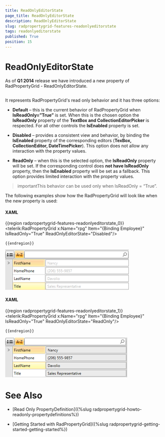 ```yaml
---
title: ReadOnlyEditorState
page_title: ReadOnlyEditorState
description: ReadOnlyEditorState
slug: radpropertygrid-features-readonlyeditorstate
tags: readonlyeditorstate
published: True
position: 15
---
```


# ReadOnlyEditorState



As of __Q1 2014__ release we have introduced a new property of RadPropertyGrid - ReadOnlyEditorState.

## 

It represents RadPropertyGrid's read only behavior and it has three options:

* __Default__ – this is the current behavior of RadPropertyGrid when __IsReadOnly=”True”__ is set.  When this is the chosen option the __IsReadOnly__ property of the __TextBox and CollectionEditorPicker__ is respected. For all other controls the __IsEnabled__ property is set.
            

* __Disabled__ – provides a consistent view and behavior, by binding the __IsEnabled__ property of the corresponding editors (__TexBox, CollectionEditor, DateTimePicker__). This option does not allow any interaction with the property values.
            

* __ReadOnly__ – when this is the selected option, the __IsReadOnly__ property will be set. If the corresponding control does __not have IsReadOnly__ property, then the __IsEnabled__ property will be set as a fallback. This option provides limited interaction with the property values.
            

>importantThis behavior can be used only when IsReadOnly = “True”.
          

The following examples show how the RadPropertyGrid will look like when the new property is used:
        

#### __XAML__

{{region radpropertygrid-features-readonlyeditorstate_0}}
	<telerik:RadPropertyGrid 
	            x:Name="rpg"
	            Item="{Binding Employee}"
	            IsReadOnly="True"
	            ReadOnlyEditorState="Disabled"/>
	
	{{endregion}}

![Rad Property Grid Disabled](images/RadPropertyGrid_Disabled.png)

#### __XAML__

{{region radpropertygrid-features-readonlyeditorstate_1}}
	<telerik:RadPropertyGrid 
	            x:Name="rpg"
	            Item="{Binding Employee}"
	            IsReadOnly="True"
	            ReadOnlyEditorState="ReadOnly"/>
	
	{{endregion}}

![Rad Property Grid Read Only](images/RadPropertyGrid_ReadOnly.png)

# See Also

 * [Read Only PropertyDefinition]({%slug radpropertygrid-howto-readonly-propertydefinitions%})

 * [Getting Started with RadPropertyGrid]({%slug radpropertygrid-getting-started-getting-started%})
